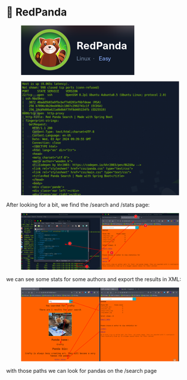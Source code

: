 # 🐼 RedPanda

<figure><img src="../../.gitbook/assets/image (7).png" alt=""><figcaption></figcaption></figure>

<figure><img src="../../.gitbook/assets/image (1) (1).png" alt=""><figcaption></figcaption></figure>

After looking for a bit, we find the /search and /stats page:

<figure><img src="../../.gitbook/assets/image (2) (1).png" alt=""><figcaption></figcaption></figure>

we can see some stats for some authors and export the results in XML:

<figure><img src="../../.gitbook/assets/image (3) (1).png" alt=""><figcaption></figcaption></figure>

with those paths we can look for pandas on the /search page

